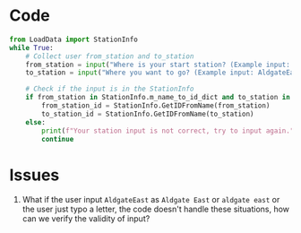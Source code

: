 # Code
```py
from LoadData import StationInfo
while True:
    # Collect user from_station and to_station
    from_station = input("Where is your start station? (Example input: AldgateEast): \n" )
    to_station = input("Where you want to go? (Example input: AldgateEast): \n")

    # Check if the input is in the StationInfo
    if from_station in StationInfo.m_name_to_id_dict and to_station in StationInfo.m_name_to_id_dict:
        from_station_id = StationInfo.GetIDFromName(from_station)
        to_station_id = StationInfo.GetIDFromName(to_station)
    else:
        print(f"Your station input is not correct, try to input again.")
        continue
```

# Issues
1. What if the user input `AldgateEast` as `Aldgate East` or `aldgate east` or the user just typo a letter, the code doesn't handle these situations, how can we verify the validity of input?
